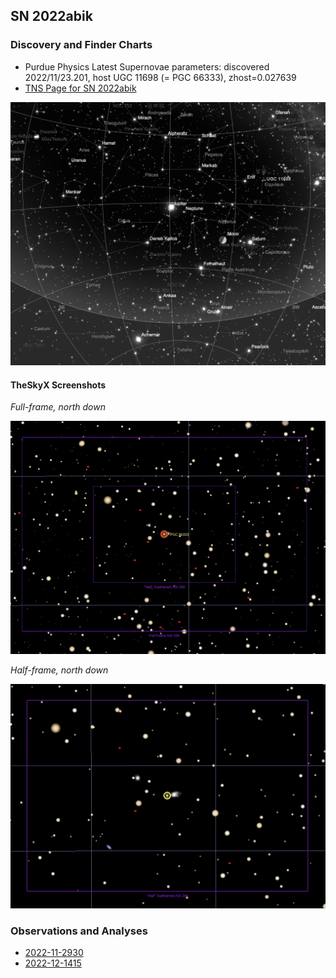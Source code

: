 ## SN 2022abik

### Discovery and Finder Charts

* Purdue Physics Latest Supernovae parameters: discovered 2022/11/23.201, host UGC 11698 (= PGC 66333), zhost=0.027639
* [TNS Page for SN 2022abik](https://www.wis-tns.org/object/2022abik)

<img src="./SkySafariScreenshot.png" width=800 />

#### TheSkyX Screenshots

*Full-frame, north down*

<img src="./TheSkyXScreenshot-FullFrame-NorthDown.png" width=800 />

*Half-frame, north down*

<img src="./TheSkyXScreenshot-HalfFrame-NorthDown.png" width=800 />

### Observations and Analyses

* [2022-11-2930](./2022-11-2930/index.md)
* [2022-12-1415](./2022-12-1415/index.md)
